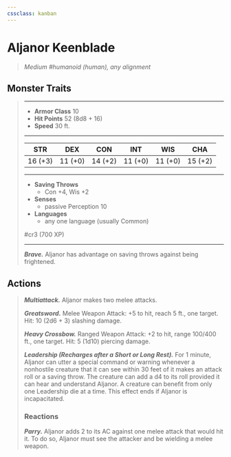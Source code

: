 ```yaml
---
cssclass: kanban
---
```


# Aljanor Keenblade
>*Medium #humanoid (human), any alignment*
## Monster Traits
>___
>- **Armor Class** 10
>- **Hit Points** 52 (8d8 + 16)
>- **Speed** 30 ft.
>___
>|STR|DEX|CON|INT|WIS|CHA|
>|:---:|:---:|:---:|:---:|:---:|:---:|
>|16 (+3)|11 (+0)|14 (+2)|11 (+0)|11 (+0)|15 (+2)|
>___
>- **Saving Throws**
>	 - Con +4, Wis +2
>- **Senses**
>	 - passive Perception 10
>- **Languages**
>	 - any one language (usually Common)
>
> #cr3 (700 XP)
>___
>***Brave.*** Aljanor has advantage on saving throws against being frightened.  
>
## Actions
>***Multiattack.*** Aljanor makes two melee attacks.  
>
>***Greatsword.*** Melee Weapon Attack: +5 to hit, reach 5 ft., one target. Hit: 10 (2d6 + 3) slashing damage.  
>
>***Heavy Crossbow.*** Ranged Weapon Attack: +2 to hit, range 100/400 ft., one target. Hit: 5 (1d10) piercing damage.  
>
>***Leadership (Recharges after a Short or Long Rest).*** For 1 minute, Aljanor can utter a special command or warning whenever a nonhostile creature that it can see within 30 feet of it makes an attack roll or a saving throw. The creature can add a d4 to its roll provided it can hear and understand Aljanor. A creature can benefit from only one Leadership die at a time. This effect ends if Aljanor is incapacitated.  
>
>### Reactions
>***Parry.*** Aljanor adds 2 to its AC against one melee attack that would hit it. To do so, Aljanor must see the attacker and be wielding a melee weapon.